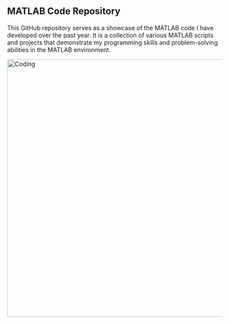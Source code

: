 ## MATLAB Code Repository

This GitHub repository serves as a showcase of the MATLAB code I have developed over the past year. It is a collection of various MATLAB scripts and projects that demonstrate my programming skills and problem-solving abilities in the MATLAB environment.




<img align="center" alt="Coding" width="600" src="https://i.imgur.com/ZY77Seh.png">



